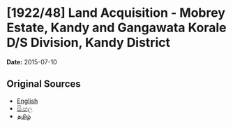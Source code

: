 # [1922/48] Land Acquisition - Mobrey Estate, Kandy and Gangawata Korale D/S Division, Kandy District

**Date:** 2015-07-10

## Original Sources

- [English](https://documents.gov.lk/view/extra-gazettes/2015/7/1922-48_E.pdf)
- [සිංහල](https://documents.gov.lk/view/extra-gazettes/2015/7/1922-48_S.pdf)
- [தமிழ்](https://documents.gov.lk/view/extra-gazettes/2015/7/1922-48_T.pdf)
